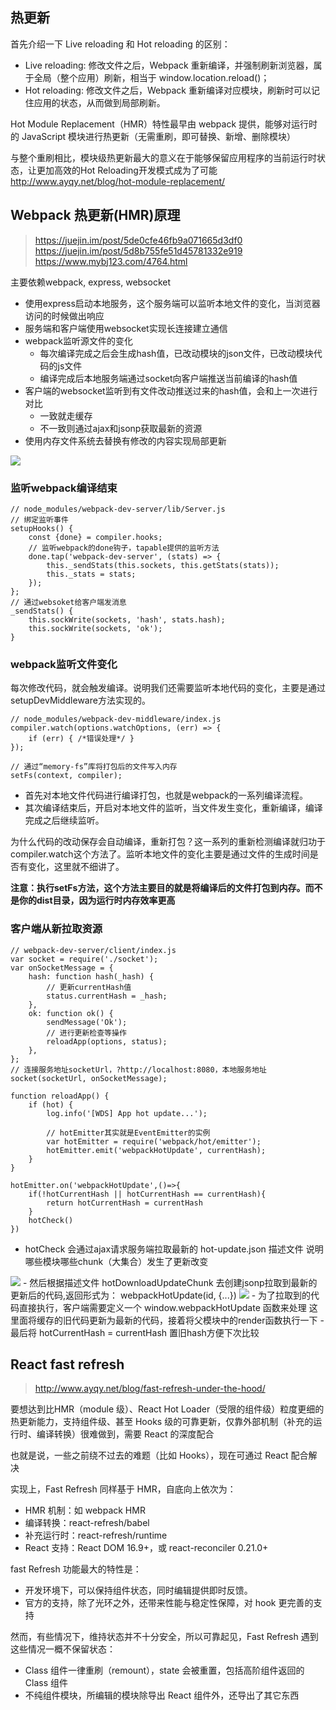 ## 热更新
首先介绍一下 Live reloading 和 Hot reloading 的区别：

- Live reloading: 修改文件之后，Webpack 重新编译，并强制刷新浏览器，属于全局（整个应用）刷新，相当于 window.location.reload()；
- Hot reloading: 修改文件之后，Webpack 重新编译对应模块，刷新时可以记住应用的状态，从而做到局部刷新。

Hot Module Replacement（HMR）特性最早由 webpack 提供，能够对运行时的 JavaScript 模块进行热更新（无需重刷，即可替换、新增、删除模块）

与整个重刷相比，模块级热更新最大的意义在于能够保留应用程序的当前运行时状态，让更加高效的Hot Reloading开发模式成为了可能
http://www.ayqy.net/blog/hot-module-replacement/

## Webpack 热更新(HMR)原理

>https://juejin.im/post/5de0cfe46fb9a071665d3df0
>https://juejin.im/post/5d8b755fe51d45781332e919
>https://www.mybj123.com/4764.html

主要依赖webpack, express, websocket

- 使用express启动本地服务，这个服务端可以监听本地文件的变化，当浏览器访问的时候做出响应
- 服务端和客户端使用websocket实现长连接建立通信
- webpack监听源文件的变化
  - 每次编译完成之后会生成hash值，已改动模块的json文件，已改动模块代码的js文件
  - 编译完成后本地服务端通过socket向客户端推送当前编译的hash值
- 客户端的websocket监听到有文件改动推送过来的hash值，会和上一次进行对比
  - 一致就走缓存
  - 不一致则通过ajax和jsonp获取最新的资源
- 使用内存文件系统去替换有修改的内容实现局部更新

<img src='../img/Webpack热更新流程.png'>

### 监听webpack编译结束

```
// node_modules/webpack-dev-server/lib/Server.js
// 绑定监听事件
setupHooks() {
    const {done} = compiler.hooks;
    // 监听webpack的done钩子，tapable提供的监听方法
    done.tap('webpack-dev-server', (stats) => {
        this._sendStats(this.sockets, this.getStats(stats));
        this._stats = stats;
    });
};
// 通过websoket给客户端发消息
_sendStats() {
    this.sockWrite(sockets, 'hash', stats.hash);
    this.sockWrite(sockets, 'ok');
}
```

###  webpack监听文件变化

每次修改代码，就会触发编译。说明我们还需要监听本地代码的变化，主要是通过setupDevMiddleware方法实现的。
```
// node_modules/webpack-dev-middleware/index.js
compiler.watch(options.watchOptions, (err) => {
    if (err) { /*错误处理*/ }
});

// 通过“memory-fs”库将打包后的文件写入内存
setFs(context, compiler); 

```

- 首先对本地文件代码进行编译打包，也就是webpack的一系列编译流程。
- 其次编译结束后，开启对本地文件的监听，当文件发生变化，重新编译，编译完成之后继续监听。

为什么代码的改动保存会自动编译，重新打包？这一系列的重新检测编译就归功于compiler.watch这个方法了。监听本地文件的变化主要是通过文件的生成时间是否有变化，这里就不细讲了。

**注意：执行setFs方法，这个方法主要目的就是将编译后的文件打包到内存。而不是你的dist目录，因为运行时内存效率更高**

### 客户端从新拉取资源

```
// webpack-dev-server/client/index.js
var socket = require('./socket');
var onSocketMessage = {
    hash: function hash(_hash) {
        // 更新currentHash值
        status.currentHash = _hash;
    },
    ok: function ok() {
        sendMessage('Ok');
        // 进行更新检查等操作
        reloadApp(options, status);
    },
};
// 连接服务地址socketUrl，?http://localhost:8080，本地服务地址
socket(socketUrl, onSocketMessage);

function reloadApp() {
	if (hot) {
        log.info('[WDS] App hot update...');
        
        // hotEmitter其实就是EventEmitter的实例
        var hotEmitter = require('webpack/hot/emitter');
        hotEmitter.emit('webpackHotUpdate', currentHash);
    } 
}

hotEmitter.on('webpackHotUpdate',()=>{
	if(!hotCurrentHash || hotCurrentHash == currentHash){
		return hotCurrentHash = currentHash
	} 
	hotCheck()
})
```

- hotCheck 会通过ajax请求服务端拉取最新的 hot-update.json 描述文件 说明哪些模块哪些chunk（大集合）发生了更新改变
<img src="../img/update-json.png">
- 然后根据描述文件 hotDownloadUpdateChunk 去创建jsonp拉取到最新的更新后的代码,返回形式为： webpackHotUpdate(id, {...})
 <img src="../img/jsonp-hot-update.png"> 
- 为了拉取到的代码直接执行，客户端需要定义一个 window.webpackHotUpdate 函数来处理
这里面将缓存的旧代码更新为最新的代码，接着将父模块中的render函数执行一下
- 最后将 hotCurrentHash = currentHash 置旧hash方便下次比较

## React fast refresh

> http://www.ayqy.net/blog/fast-refresh-under-the-hood/

要想达到比HMR（module 级）、React Hot Loader（受限的组件级）粒度更细的热更新能力，支持组件级、甚至 Hooks 级的可靠更新，仅靠外部机制（补充的运行时、编译转换）很难做到，需要 React 的深度配合

也就是说，一些之前绕不过去的难题（比如 Hooks），现在可通过 React 配合解决

实现上，Fast Refresh 同样基于 HMR，自底向上依次为：

- HMR 机制：如 webpack HMR
- 编译转换：react-refresh/babel
- 补充运行时：react-refresh/runtime
- React 支持：React DOM 16.9+，或 react-reconciler 0.21.0+

fast Refresh 功能最大的特性是：
- 开发环境下，可以保持组件状态，同时编辑提供即时反馈。
- 官方的支持，除了光环之外，还带来性能与稳定性保障，对 hook 更完善的支持

然而，有些情况下，维持状态并不十分安全，所以可靠起见，Fast Refresh 遇到这些情况一概不保留状态：

- Class 组件一律重刷（remount），state 会被重置，包括高阶组件返回的 Class 组件
- 不纯组件模块，所编辑的模块除导出 React 组件外，还导出了其它东西
